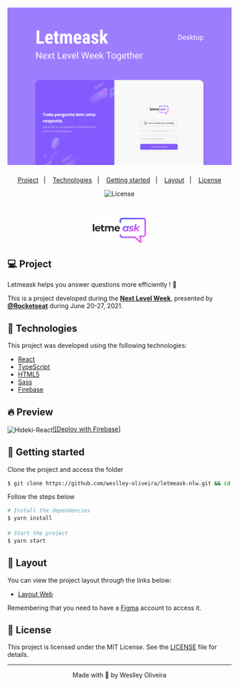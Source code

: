 <h1 align="center">
    <img alt="Let Me Ask" title="Let Me Ask" src=".github/letmeask.png" />
</h1>

<p align="center">
  <a href="#-project">Project</a>&nbsp;&nbsp;&nbsp;|&nbsp;&nbsp;&nbsp;
  <a href="#technologies">Technologies</a>&nbsp;&nbsp;&nbsp;|&nbsp;&nbsp;&nbsp;
  <!-- <a href="#-preview">Preview</a>&nbsp;&nbsp;&nbsp;|&nbsp;&nbsp;&nbsp; -->
  <a href="#-layout">Getting started</a>&nbsp;&nbsp;&nbsp;|&nbsp;&nbsp;&nbsp;  
  <a href="#-layout">Layout</a>&nbsp;&nbsp;&nbsp;|&nbsp;&nbsp;&nbsp;
  <a href="#-license">License</a>
</p>

<p align="center">
  <img  src="https://img.shields.io/static/v1?label=license&message=MIT&color=5965E0&labelColor=121214" alt="License"> 
</p>

<br>

<p align="center">
  <img alt="Let Me Ask" src=".github/icon.svg" width="120px">
</p>

## 💻 Project
<!-- [Move.it](https://moveit-weslley-oliveira.vercel.app/)  -->
Letmeask helps you answer questions more efficiently ! 💜 

This is a project developed during the **[Next Level Week](https://nextlevelweek.com/)**, presented by **[@Rocketseat](https://github.com/Rocketseat)** during June 20-27, 2021.

## 🧪 Technologies

This project was developed using the following technologies:

- [React](https://reactjs.org)
- [TypeScript](https://www.typescriptlang.org/)
- [HTML5]()
- [Sass]()
- [Firebase]()

## 🔥 Preview

<img align="center" alt="Hideki-React" height="30" width="34" src="https://camo.githubusercontent.com/c981b8cae7b76a4e4b24c730e0c1b4e1a04d737ce7fe6f9c833256ffd7ba7a09/68747470733a2f2f696d672e69636f6e73382e636f6d2f636f6c6f722f3438302f66697265626173652e706e67" data-canonical-src="https://img.icons8.com/color/480/firebase.png" style="max-width:100%;">[![Deploy with Firebase]](https://letmeask-f890b.web.app/)

## 🚀 Getting started

Clone the project and access the folder

```bash
$ git clone https://github.com/weslley-oliveira/letmeask-nlw.git && cd letmeask-nlw
```

Follow the steps below
```bash
# Install the dependencies
$ yarn install

# Start the project
$ yarn start
```


## 🔖 Layout

You can view the project layout through the links below:

- [Layout Web](https://www.figma.com/file/B39wAzVdMmlmFSZY44rmxN/Letmeask-(Copy)?node-id=0%3A1) 

Remembering that you need to have a [Figma](http://figma.com/) account to access it.

## 📝 License

This project is licensed under the MIT License. See the [LICENSE](LICENSE.md) file for details.


---
<p align="center">Made with 💜 by Weslley Oliveira</p>

